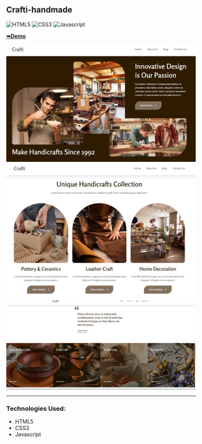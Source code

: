 ## Crafti-handmade

![HTML5](https://img.shields.io/badge/html5-%2320232a.svg?style=for-the-badge&logo=html5&logoColor=%2361DAFB)
![CSS3](https://img.shields.io/badge/css3-%231572B6.svg?style=for-the-badge&logo=css3&logoColor=white)
![Javascript](https://img.shields.io/badge/javascript-%23323330.svg?style=for-the-badge&logo=react&logoColor=%23F7DF1E)

  <a href="https://juliadooby.github.io/Crafti-handmade/"><strong>➥Demo</strong></a>

<div align="center"><img src="https://github.com/juliaDooby/Crafti-handmade/blob/main/Craft_1.JPG" width="100%" height="20%"></img></div>
<div align="center"><img src="https://github.com/juliaDooby/Crafti-handmade/blob/main/Craft_2.JPG" width="100%" height="20%"></img></div>
<div align="center"><img src="https://github.com/juliaDooby/Crafti-handmade/blob/main/Craft_3.JPG" width="100%" height="20%"></img></div>

---

### Technologies Used:

* HTML5
* CSS3
* Javascript 
